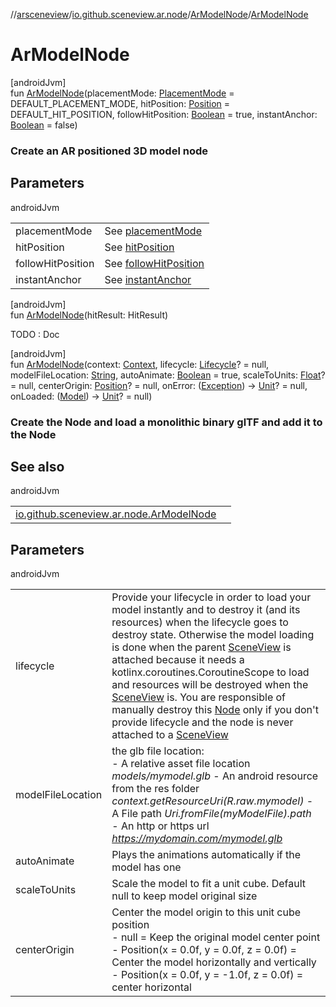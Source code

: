 //[arsceneview](../../../index.md)/[io.github.sceneview.ar.node](../index.md)/[ArModelNode](index.md)/[ArModelNode](-ar-model-node.md)

# ArModelNode

[androidJvm]\
fun [ArModelNode](-ar-model-node.md)(placementMode: [PlacementMode](../-placement-mode/index.md) = DEFAULT_PLACEMENT_MODE, hitPosition: [Position](../../../../sceneview/io.github.sceneview.math/-position/index.md) = DEFAULT_HIT_POSITION, followHitPosition: [Boolean](https://kotlinlang.org/api/latest/jvm/stdlib/kotlin/-boolean/index.html) = true, instantAnchor: [Boolean](https://kotlinlang.org/api/latest/jvm/stdlib/kotlin/-boolean/index.html) = false)

###  Create an AR positioned 3D model node

## Parameters

androidJvm

| | |
|---|---|
| placementMode | See [placementMode](../../../../arsceneview/io.github.sceneview.ar.node/-ar-model-node/[60]init[62].md) |
| hitPosition | See [hitPosition](../../../../arsceneview/io.github.sceneview.ar.node/-ar-model-node/[60]init[62].md) |
| followHitPosition | See [followHitPosition](../../../../arsceneview/io.github.sceneview.ar.node/-ar-model-node/[60]init[62].md) |
| instantAnchor | See [instantAnchor](../../../../arsceneview/io.github.sceneview.ar.node/-ar-model-node/[60]init[62].md) |

[androidJvm]\
fun [ArModelNode](-ar-model-node.md)(hitResult: HitResult)

TODO : Doc

[androidJvm]\
fun [ArModelNode](-ar-model-node.md)(context: [Context](https://developer.android.com/reference/kotlin/android/content/Context.html), lifecycle: [Lifecycle](https://developer.android.com/reference/kotlin/androidx/lifecycle/Lifecycle.html)? = null, modelFileLocation: [String](https://kotlinlang.org/api/latest/jvm/stdlib/kotlin/-string/index.html), autoAnimate: [Boolean](https://kotlinlang.org/api/latest/jvm/stdlib/kotlin/-boolean/index.html) = true, scaleToUnits: [Float](https://kotlinlang.org/api/latest/jvm/stdlib/kotlin/-float/index.html)? = null, centerOrigin: [Position](../../../../sceneview/io.github.sceneview.math/-position/index.md)? = null, onError: ([Exception](https://kotlinlang.org/api/latest/jvm/stdlib/kotlin/-exception/index.html)) -&gt; [Unit](https://kotlinlang.org/api/latest/jvm/stdlib/kotlin/-unit/index.html)? = null, onLoaded: ([Model](../../../../sceneview/io.github.sceneview.model/-model/index.md)) -&gt; [Unit](https://kotlinlang.org/api/latest/jvm/stdlib/kotlin/-unit/index.html)? = null)

###  Create the Node and load a monolithic binary glTF and add it to the Node

## See also

androidJvm

| | |
|---|---|
| [io.github.sceneview.ar.node.ArModelNode](../../../../arsceneview/io.github.sceneview.ar.node/-ar-model-node/load-model.md) |  |

## Parameters

androidJvm

| | |
|---|---|
| lifecycle | Provide your lifecycle in order to load your model instantly and to destroy it (and its resources) when the lifecycle goes to destroy state. Otherwise the model loading is done when the parent [SceneView](../../../../sceneview/sceneview/io.github.sceneview/-scene-view/index.md) is attached because it needs a kotlinx.coroutines.CoroutineScope to load and resources will be destroyed when the [SceneView](../../../../sceneview/sceneview/io.github.sceneview/-scene-view/index.md) is. You are responsible of manually destroy this [Node](../../../../sceneview/sceneview/io.github.sceneview.node/-node/index.md) only if you don't provide lifecycle and the node is never attached to a [SceneView](../../../../sceneview/sceneview/io.github.sceneview/-scene-view/index.md) |
| modelFileLocation | the glb file location:<br>-     A relative asset file location *models/mymodel.glb* -     An android resource from the res folder *context.getResourceUri(R.raw.mymodel)* -     A File path *Uri.fromFile(myModelFile).path* -     An http or https url *https://mydomain.com/mymodel.glb* |
| autoAnimate | Plays the animations automatically if the model has one |
| scaleToUnits | Scale the model to fit a unit cube. Default null to keep model original size |
| centerOrigin | Center the model origin to this unit cube position<br>-     null = Keep the original model center point -     Position(x = 0.0f, y = 0.0f, z = 0.0f) = Center the model horizontally and vertically -     Position(x = 0.0f, y = -1.0f, z = 0.0f) = center horizontal | bottom aligned -     Position(x = -1.0f, y = 1.0f, z = 0.0f) = left | top aligned -     ... |
